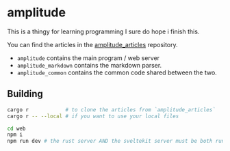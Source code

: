 # amplitude

This is a thingy for learning programming I sure do hope i finish this.

You can find the articles in the [amplitude_articles] repository.

 - `amplitude` contains the main program / web server
 - `amplitude_markdown` contains the markdown parser.
 - `amplitude_common` contains the common code shared between the two.

## Building

```bash
cargo r            # to clone the articles from `amplitude_articles`
cargo r -- --local # if you want to use your local files

cd web
npm i
npm run dev # the rust server AND the sveltekit server must be both running
```
[amplitude_articles]: https://github.com/rcsc/amplitude_articles.git